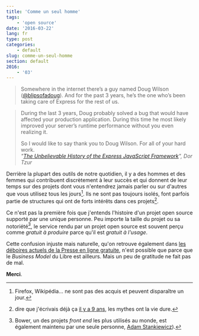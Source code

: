 ```yaml
---
title: 'Comme un seul homme'
tags:
    - 'open source'
date: '2016-03-22'
lang: fr
type: post
categories:
    - default
slug: comme-un-seul-homme
section: default
2016:
    - '03'
---
```


> Somewhere in the internet there’s a guy named Doug Wilson ([@blipsofadoug](https://twitter.com/blipsofadoug)). And for the past 3 years, he’s the one who’s been taking care of Express for the rest of us.

<!-- more -->

> During the last 3 years, Doug probably solved a bug that would have affected your production application. During this time he most likely improved your server’s runtime performance without you even realizing it.  
>
> So I would like to say thank you to Doug Wilson. For all of your hard work.  
> <cite>"[The Unbelievable History of the Express JavaScript Framework](http://thefullstack.xyz/history-express-javascript-framework/)", Dor Tzur</cite>

Derrière la plupart des outils de notre quotidien, il y a des hommes et des femmes qui contribuent discrètement à leur succès et qui donnent de leur temps sur des projets dont vous n'entendrez jamais parler ou sur d'autres que vous utilisez tous les jours[^firefox]. Ils ne sont pas toujours isolés, font parfois partie de structures qui ont de forts intérêts dans ces projets[^giga].

[^giga]: dire que j'écrivais déjà ça [il y a 9 ans](/2007/08/le-mythe-de-la-giga-communaute-open-source/ "Le mythe de la giga-communauté open source"), les mythes ont la vie dure.

Ce n'est pas la première fois que j'entends l'histoire d'un projet open source supporté par une unique personne. Peu importe la taille du projet ou sa notoriété[^bower], le service rendu par un projet open source est souvent perçu comme _gratuit à produire_ parce qu'il est _gratuit à l'usage_.

Cette confusion injuste mais naturelle, qu'on retrouve également dans [les déboires actuels de la Presse en ligne gratuite](http://blog.temesis.com/post/2016/03/21/Chers-producteurs-de-contenus-les-bonnes-pratiques), n'est possible que parce que le <em lang="en">Business Model</em> du Libre est ailleurs. Mais un peu de gratitude ne fait pas de mal.

**Merci**.

[^bower]: Bower, un des projets <em lang="en">front end</em> les plus utilisés au monde, est également maintenu par une seule personne, [Adam Stankiewicz](https://twitter.com/sheerun)).
[^firefox]: Firefox, Wikipédia… ne sont pas des acquis et peuvent disparaître un jour.
